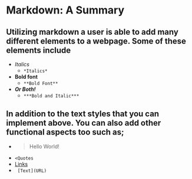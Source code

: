 # Markdown: A Summary

## Utilizing markdown a user is able to add many different elements to a webpage. Some of these elements include
* *Italics*
  * ```*Italics*```
* **Bold font**
  * ```**Bold Font**```
* ***Or Both!***
  * ```***Bold and Italic***```
  
  
## In addition to the text styles that you can implement above. You can also add other functional aspects too such as;
 * >Hello World!
  * ```<Quotes```
 * [Links](https://gerstej9.github.io/reading-notes/)
  * ``` [Text](URL)```
  
